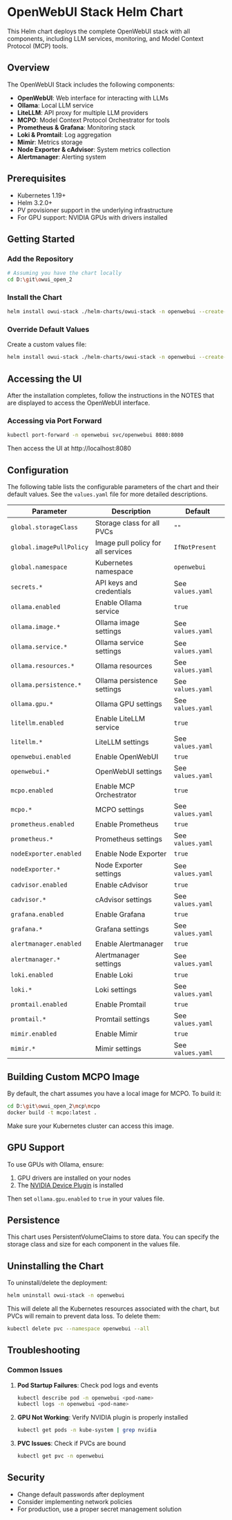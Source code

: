 # OpenWebUI Stack Helm Chart

This Helm chart deploys the complete OpenWebUI stack with all components, including LLM services, monitoring, and Model Context Protocol (MCP) tools.

## Overview

The OpenWebUI Stack includes the following components:

- **OpenWebUI**: Web interface for interacting with LLMs
- **Ollama**: Local LLM service
- **LiteLLM**: API proxy for multiple LLM providers
- **MCPO**: Model Context Protocol Orchestrator for tools
- **Prometheus & Grafana**: Monitoring stack
- **Loki & Promtail**: Log aggregation
- **Mimir**: Metrics storage
- **Node Exporter & cAdvisor**: System metrics collection
- **Alertmanager**: Alerting system

## Prerequisites

- Kubernetes 1.19+
- Helm 3.2.0+
- PV provisioner support in the underlying infrastructure
- For GPU support: NVIDIA GPUs with drivers installed

## Getting Started

### Add the Repository

```bash
# Assuming you have the chart locally
cd D:\git\owui_open_2
```

### Install the Chart

```bash
helm install owui-stack ./helm-charts/owui-stack -n openwebui --create-namespace
```

### Override Default Values

Create a custom values file:

```bash
helm install owui-stack ./helm-charts/owui-stack -n openwebui --create-namespace -f my-values.yaml
```

## Accessing the UI

After the installation completes, follow the instructions in the NOTES that are displayed to access the OpenWebUI interface.

### Accessing via Port Forward

```bash
kubectl port-forward -n openwebui svc/openwebui 8080:8080
```

Then access the UI at http://localhost:8080

## Configuration

The following table lists the configurable parameters of the chart and their default values. See the `values.yaml` file for more detailed descriptions.

| Parameter | Description | Default |
|-----------|-------------|---------|
| `global.storageClass` | Storage class for all PVCs | `""` |
| `global.imagePullPolicy` | Image pull policy for all services | `IfNotPresent` |
| `global.namespace` | Kubernetes namespace | `openwebui` |
| `secrets.*` | API keys and credentials | See `values.yaml` |
| `ollama.enabled` | Enable Ollama service | `true` |
| `ollama.image.*` | Ollama image settings | See `values.yaml` |
| `ollama.service.*` | Ollama service settings | See `values.yaml` |
| `ollama.resources.*` | Ollama resources | See `values.yaml` |
| `ollama.persistence.*` | Ollama persistence settings | See `values.yaml` |
| `ollama.gpu.*` | Ollama GPU settings | See `values.yaml` |
| `litellm.enabled` | Enable LiteLLM service | `true` |
| `litellm.*` | LiteLLM settings | See `values.yaml` |
| `openwebui.enabled` | Enable OpenWebUI | `true` |
| `openwebui.*` | OpenWebUI settings | See `values.yaml` |
| `mcpo.enabled` | Enable MCP Orchestrator | `true` |
| `mcpo.*` | MCPO settings | See `values.yaml` |
| `prometheus.enabled` | Enable Prometheus | `true` |
| `prometheus.*` | Prometheus settings | See `values.yaml` |
| `nodeExporter.enabled` | Enable Node Exporter | `true` |
| `nodeExporter.*` | Node Exporter settings | See `values.yaml` |
| `cadvisor.enabled` | Enable cAdvisor | `true` |
| `cadvisor.*` | cAdvisor settings | See `values.yaml` |
| `grafana.enabled` | Enable Grafana | `true` |
| `grafana.*` | Grafana settings | See `values.yaml` |
| `alertmanager.enabled` | Enable Alertmanager | `true` |
| `alertmanager.*` | Alertmanager settings | See `values.yaml` |
| `loki.enabled` | Enable Loki | `true` |
| `loki.*` | Loki settings | See `values.yaml` |
| `promtail.enabled` | Enable Promtail | `true` |
| `promtail.*` | Promtail settings | See `values.yaml` |
| `mimir.enabled` | Enable Mimir | `true` |
| `mimir.*` | Mimir settings | See `values.yaml` |

## Building Custom MCPO Image

By default, the chart assumes you have a local image for MCPO. To build it:

```bash
cd D:\git\owui_open_2\mcp\mcpo
docker build -t mcpo:latest .
```

Make sure your Kubernetes cluster can access this image.

## GPU Support

To use GPUs with Ollama, ensure:
1. GPU drivers are installed on your nodes
2. The [NVIDIA Device Plugin](https://github.com/NVIDIA/k8s-device-plugin) is installed

Then set `ollama.gpu.enabled` to `true` in your values file.

## Persistence

This chart uses PersistentVolumeClaims to store data. You can specify the storage class and size for each component in the values file.

## Uninstalling the Chart

To uninstall/delete the deployment:

```bash
helm uninstall owui-stack -n openwebui
```

This will delete all the Kubernetes resources associated with the chart, but PVCs will remain to prevent data loss. To delete them:

```bash
kubectl delete pvc --namespace openwebui --all
```

## Troubleshooting

### Common Issues

1. **Pod Startup Failures**: Check pod logs and events
   ```bash
   kubectl describe pod -n openwebui <pod-name>
   kubectl logs -n openwebui <pod-name>
   ```

2. **GPU Not Working**: Verify NVIDIA plugin is properly installed
   ```bash
   kubectl get pods -n kube-system | grep nvidia
   ```

3. **PVC Issues**: Check if PVCs are bound
   ```bash
   kubectl get pvc -n openwebui
   ```

## Security

- Change default passwords after deployment
- Consider implementing network policies
- For production, use a proper secret management solution
